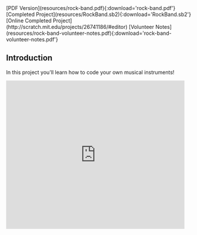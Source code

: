 <div class="p-hero-buttons">
  [PDF Version](resources/rock-band.pdf){:download='rock-band.pdf'}
  [Completed Project](resources/RockBand.sb2){:download='RockBand.sb2'}
  [Online Completed Project](http://scratch.mit.edu/projects/26741186/#editor)
  [Volunteer Notes](resources/rock-band-volunteer-notes.pdf){:download='rock-band-volunteer-notes.pdf'}
 </div>

## Introduction

In this project you'll learn how to code your own musical instruments!

<div class="scratch-preview">
  <iframe allowtransparency="true" width="485" height="402" src="https://scratch.mit.edu/projects/embed/26741186/?autostart=false" frameborder="0"></iframe>
</div>
